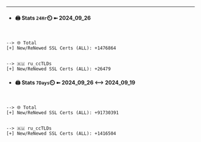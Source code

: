 

---
- #### 🖨️ **Stats** `24Hr`⏲️ ➼ 2024_09_26
```console


--> 🌐 Total
[+] New/ReNewed SSL Certs (ALL): +1476864


--> 🇷🇺 ru_ccTLDs
[+] New/ReNewed SSL Certs (ALL): +26479

```

- #### 🖨️ **Stats** `7Days`⏲️ ➼ 2024_09_26 <--> 2024_09_19
```console


--> 🌐 Total
[+] New/ReNewed SSL Certs (ALL): +91730391


--> 🇷🇺 ru_ccTLDs
[+] New/ReNewed SSL Certs (ALL): +1416504

```

